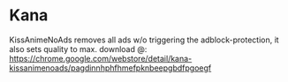 # Kana
KissAnimeNoAds removes all ads w/o triggering the adblock-protection, it also sets quality to max.
download @: https://chrome.google.com/webstore/detail/kana-kissanimenoads/pagdinnhphfhmefpknbeepgbdfpgoegf
